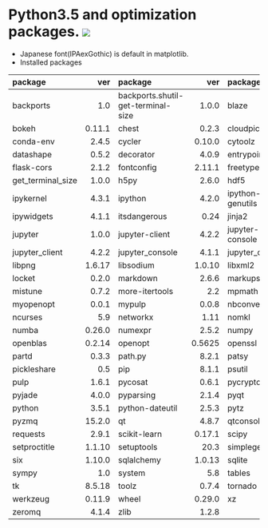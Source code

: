 Python3.5 and optimization packages. [![](https://badge.imagelayers.io/tsutomu7/opt-python:latest.svg)](https://imagelayers.io/?images=tsutomu7/opt-python:latest)
======

- Japanese font(IPAexGothic) is default in matplotlib.
- Installed packages

package|ver|package|ver|package|ver|package|ver
:--|--:|:--|--:|:--|--:|:--|--:
backports|1.0|backports.shutil-get-terminal-size|1.0.0|blaze|0.10.1|blist|1.3.6
bokeh|0.11.1|chest|0.2.3|cloudpickle|0.2.1|conda|4.0.7
conda-env|2.4.5|cycler|0.10.0|cytoolz|0.7.5|dask|0.9.0
datashape|0.5.2|decorator|4.0.9|entrypoints|0.2|flask|0.10.1
flask-cors|2.1.2|fontconfig|2.11.1|freetype|2.5.5|funcdesigner|0.5620
get_terminal_size|1.0.0|h5py|2.6.0|hdf5|1.8.16|heapdict|1.0.0
ipykernel|4.3.1|ipython|4.2.0|ipython-genutils|0.1.0|ipython_genutils|0.1.0
ipywidgets|4.1.1|itsdangerous|0.24|jinja2|2.8|jsonschema|2.5.1
jupyter|1.0.0|jupyter-client|4.2.2|jupyter-console|4.1.1|jupyter-core|4.1.0
jupyter_client|4.2.2|jupyter_console|4.1.1|jupyter_core|4.1.0|libgfortran|3.0.0
libpng|1.6.17|libsodium|1.0.10|libxml2|2.9.2|llvmlite|0.11.0
locket|0.2.0|markdown|2.6.6|markupsafe|0.23|matplotlib|1.5.1
mistune|0.7.2|more-itertools|2.2|mpmath|0.19|multipledispatch|0.4.8
myopenopt|0.0.1|mypulp|0.0.8|nbconvert|4.2.0|nbformat|4.0.1
ncurses|5.9|networkx|1.11|nomkl|1.0|notebook|4.2.0
numba|0.26.0|numexpr|2.5.2|numpy|1.11.0|odo|0.5.0
openblas|0.2.14|openopt|0.5625|openssl|1.0.2g|pandas|0.18.1
partd|0.3.3|path.py|8.2.1|patsy|0.4.1|pexpect|4.0.1
pickleshare|0.5|pip|8.1.1|psutil|4.2.0|ptyprocess|0.5
pulp|1.6.1|pycosat|0.6.1|pycrypto|2.6.1|pygments|2.1.3
pyjade|4.0.0|pyparsing|2.1.4|pyqt|4.11.4|pytables|3.2.2
python|3.5.1|python-dateutil|2.5.3|pytz|2016.4|pyyaml|3.11
pyzmq|15.2.0|qt|4.8.7|qtconsole|4.2.1|readline|6.2
requests|2.9.1|scikit-learn|0.17.1|scipy|0.17.1|seaborn|0.7.0
setproctitle|1.1.10|setuptools|20.3|simplegeneric|0.8.1|sip|4.16.9
six|1.10.0|sqlalchemy|1.0.13|sqlite|3.9.2|statsmodels|0.6.1
sympy|1.0|system|5.8|tables|3.2.2|terminado|0.5
tk|8.5.18|toolz|0.7.4|tornado|4.3|traitlets|4.2.1
werkzeug|0.11.9|wheel|0.29.0|xz|5.0.5|yaml|0.1.6
zeromq|4.1.4|zlib|1.2.8||||

